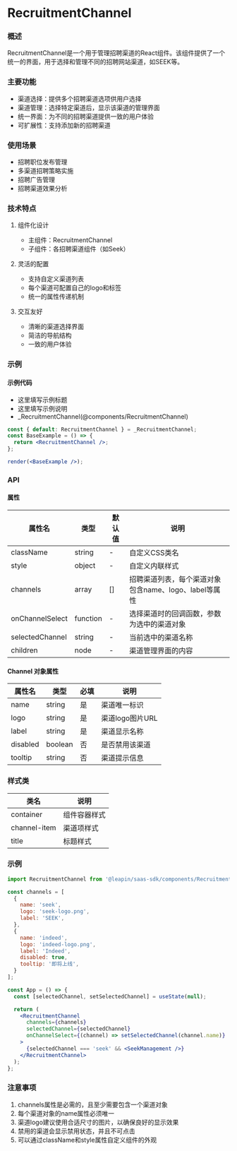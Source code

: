 
# RecruitmentChannel


### 概述

RecruitmentChannel是一个用于管理招聘渠道的React组件。该组件提供了一个统一的界面，用于选择和管理不同的招聘网站渠道，如SEEK等。

### 主要功能

- 渠道选择：提供多个招聘渠道选项供用户选择
- 渠道管理：选择特定渠道后，显示该渠道的管理界面
- 统一界面：为不同的招聘渠道提供一致的用户体验
- 可扩展性：支持添加新的招聘渠道

### 使用场景

- 招聘职位发布管理
- 多渠道招聘策略实施
- 招聘广告管理
- 招聘渠道效果分析

### 技术特点

1. 组件化设计
   - 主组件：RecruitmentChannel
   - 子组件：各招聘渠道组件（如Seek）

2. 灵活的配置
   - 支持自定义渠道列表
   - 每个渠道可配置自己的logo和标签
   - 统一的属性传递机制

3. 交互友好
   - 清晰的渠道选择界面
   - 简洁的导航结构
   - 一致的用户体验


### 示例

#### 示例代码

- 这里填写示例标题
- 这里填写示例说明
- _RecruitmentChannel(@components/RecruitmentChannel)

```jsx
const { default: RecruitmentChannel } = _RecruitmentChannel;
const BaseExample = () => {
  return <RecruitmentChannel />;
};

render(<BaseExample />);

```


### API

#### 属性

| 属性名 | 类型 | 默认值 | 说明 |
| ------ | ---- | ------ | ---- |
| className | string | - | 自定义CSS类名 |
| style | object | - | 自定义内联样式 |
| channels | array | [] | 招聘渠道列表，每个渠道对象包含name、logo、label等属性 |
| onChannelSelect | function | - | 选择渠道时的回调函数，参数为选中的渠道对象 |
| selectedChannel | string | - | 当前选中的渠道名称 |
| children | node | - | 渠道管理界面的内容 |

#### Channel 对象属性

| 属性名 | 类型 | 必填 | 说明 |
| ------ | ---- | ---- | ---- |
| name | string | 是 | 渠道唯一标识 |
| logo | string | 是 | 渠道logo图片URL |
| label | string | 是 | 渠道显示名称 |
| disabled | boolean | 否 | 是否禁用该渠道 |
| tooltip | string | 否 | 渠道提示信息 |

### 样式类

| 类名 | 说明 |
| ---- | ---- |
| container | 组件容器样式 |
| channel-item | 渠道项样式 |
| title | 标题样式 |

### 示例

```jsx
import RecruitmentChannel from '@leapin/saas-sdk/components/RecruitmentChannel';

const channels = [
  {
    name: 'seek',
    logo: 'seek-logo.png',
    label: 'SEEK',
  },
  {
    name: 'indeed',
    logo: 'indeed-logo.png',
    label: 'Indeed',
    disabled: true,
    tooltip: '即将上线',
  }
];

const App = () => {
  const [selectedChannel, setSelectedChannel] = useState(null);

  return (
    <RecruitmentChannel
      channels={channels}
      selectedChannel={selectedChannel}
      onChannelSelect={(channel) => setSelectedChannel(channel.name)}
    >
      {selectedChannel === 'seek' && <SeekManagement />}
    </RecruitmentChannel>
  );
};
```

### 注意事项

1. channels属性是必需的，且至少需要包含一个渠道对象
2. 每个渠道对象的name属性必须唯一
3. 渠道logo建议使用合适尺寸的图片，以确保良好的显示效果
4. 禁用的渠道会显示禁用状态，并且不可点击
5. 可以通过className和style属性自定义组件的外观

